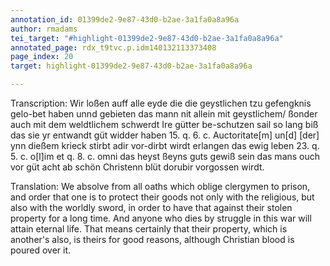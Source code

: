 ```yaml
---
annotation_id: 01399de2-9e87-43d0-b2ae-3a1fa0a8a96a
author: rmadams
tei_target: "#highlight-01399de2-9e87-43d0-b2ae-3a1fa0a8a96a"
annotated_page: rdx_t9tvc.p.idm140132113373408
page_index: 20
target: highlight-01399de2-9e87-43d0-b2ae-3a1fa0a8a96a

---
```

Transcription: Wir loßen auff alle eyde die die geystlichen tzu gefengknis gelo-bet haben unnd gebieten das mann nit allein mit geystlichem/ ßonder
auch mit dem weldtlichem schwerdt Ire gütter be-schutzen sail so lang
biß das sie yr entwandt güt widder haben 15. q. 6. c. Auctoritate[m]
un[d] [der] ynn dießem krieck stirbt adir vor-dirbt wirdt erlangen das
ewig leben 23. q. 5. c. o[l]im et q. 8. c. omni das heyst ßeyns guts gewiß
sein das mans ouch vor güt acht ab schön Christenn blüt dorubir
vorgossen wirdt.

Translation: We absolve from all oaths which oblige clergymen to prison, and order that one is to protect their goods not only with the religious, but also with
the worldly sword, in order to have that against their stolen property for a
long time. And anyone who dies by struggle in this war will attain
eternal life. That means certainly that their property, which is another's
also, is theirs for good reasons, although Christian blood is poured over it.
